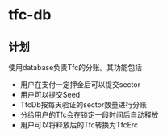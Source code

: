 # tfc-db

## 计划

使用database负责Tfc的分账。其功能包括

* 用户在支付一定押金后可以提交sector
* 用户可以提交Seed
* TfcDb按每天验证的sector数量进行分账
* 分给用户的Tfc会在锁定一段时间后自动释放
* 用户可以将释放后的Tfc转换为TfcErc